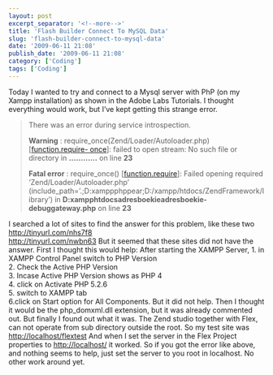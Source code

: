 ```yaml
---
layout: post
excerpt_separator: '<!--more-->'
title: 'Flash Builder Connect To MySQL Data'
slug: 'flash-builder-connect-to-mysql-data'
date: '2009-06-11 21:08'
publish_date: '2009-06-11 21:08'
category: ['Coding']
tags: ['Coding']
---
```

Today I wanted to try and connect to a Mysql server with PhP (on my Xampp
installation) as shown in the Adobe Labs Tutorials. I thought everything would
work, but I’ve kept getting this strange error.

> There was an error during service introspection.  
>  
> **Warning** : require_once(Zend/Loader/Autoloader.php) [[function.require-
once](https://www.vandersluijs.nl/function.require-once)]: failed to open stream:
No such file or directory in **…………** on line **23**  
>  
>  **Fatal error** : require_once()
[[function.require](https://www.vandersluijs.nl/function.require)]: Failed opening
required ‘Zend/Loader/Autoloader.php’
(include_path=’.;D:xamppphppear;D:/xampp/htdocs/ZendFramework/library’) in
**D:xampphtdocsadresboekieadresboekie-debuggateway.php** on line **23**

I searched a lot of sites to find the answer for this problem, like these two
<http://tinyurl.com/nhs7f8>  
<http://tinyurl.com/nwbn63> But it seemed that these sites did not have the
answer. First I thought this would help: After starting the XAMPP Server, 1.
in XAMPP Control Panel switch to PHP Version  
2\. Check the Active PHP Version  
3\. Incase Active PHP Version shows as PHP 4  
4\. click on Activate PHP 5.2.6  
5\. switch to XAMPP tab  
6.click on Start option for All Components. But it did not help. Then I
thought it would be the php_domxml.dll extension, but it was already commented
out. But finally I found out what it was. The Zend studio together with Flex,
can not operate from sub directory outside the root. So my test site was
<http://localhost/flextest> And when I set the server in the Flex Project
properties to <http://localhost/> it worked. So if you got the error like
above, and nothing seems to help, just set the server to you root in
localhost. No other work around yet.

